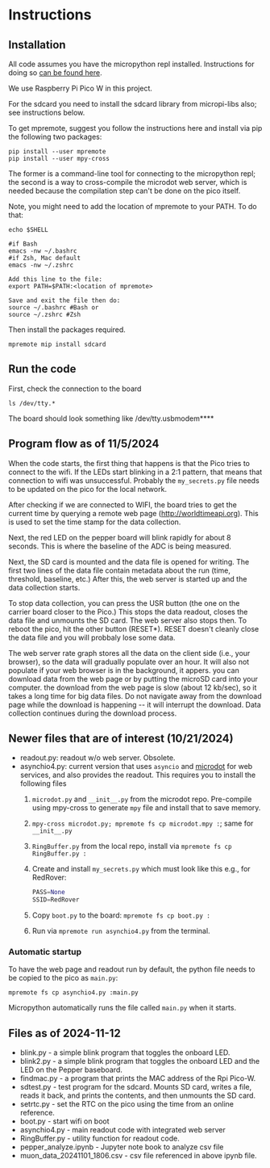 # Instructions

## Installation

All code assumes you have the micropython repl installed. Instructions for doing so [can be found here](https://www.raspberrypi.com/documentation/microcontrollers/micropython.html).

We use Raspberry Pi Pico W in this project.

For the sdcard you need to install the sdcard library from micropi-libs also; see instructions below.

To get mpremote, suggest you follow the instructions here and install via pip the following two packages:

```shell
pip install --user mpremote
pip install --user mpy-cross
```

The former is a command-line tool for connecting to the micropython repl; the second is a way to cross-compile the microdot web server, which is needed because the compilation step can't be done on the pico itself.

Note, you might need to add the location of mpremote to your PATH. To do that:

```
echo $SHELL

#if Bash
emacs -nw ~/.bashrc
#if Zsh, Mac default
emacs -nw ~/.zshrc

Add this line to the file:
export PATH=$PATH:<location of mpremote>

Save and exit the file then do:
source ~/.bashrc #Bash or
source ~/.zshrc #Zsh
```
Then install the packages required.

```shell
mpremote mip install sdcard 
```

## Run the code

First, check the connection to the board

```
ls /dev/tty.*
```
The board should look something like /dev/tty.usbmodem**** 





## Program flow as of 11/5/2024

When the code starts, the first thing that happens is that the Pico tries to connect to the wifi. If the LEDs start blinking in a 2:1 pattern, that means that connection to wifi was unsuccessful. Probably the `my_secrets.py` file needs to be updated on the pico for the local network.

After checking if we are connected to WIFI, the board tries to get the current time by querying a remote web page (http://worldtimeapi.org). This is used to set the time stamp for the data collection.

Next, the red LED on the pepper board will blink rapidly for about 8 seconds. This is where the baseline of the ADC is being measured.

Next, the SD card is mounted and the data file is opened for writing. The first two lines of the data file contain metadata about the run (time, threshold, baseline, etc.) After this, the web server is started up and the data collection starts.

To stop data collection, you can press the USR button (the one on the carrier board closer to the Pico.) This stops the data readout, closes the data file and unmounts the SD card. The web server also stops then. To reboot the pico, hit the other button (RESET*). RESET doesn't cleanly close the data file and you will probbaly lose some data.

The web server rate graph stores all the data on the client side (i.e., your browser), so the data will gradually populate over an hour. It will also not populate if your web browser is in the background, it appers. you can download data from the web page or by putting the microSD card into your computer. the download from the web page is slow (about 12 kb/sec), so it takes a long time for big data files. Do not navigate away from the download page while the download is happening -- it will interrupt the download. Data collection continues during the download process.


## Newer files that are of interest (10/21/2024)

- readout.py: readout w/o web server. Obsolete.
- asynchio4.py: current version that uses `asyncio` and [microdot](https://microdot.readthedocs.io/en/latest) for web services, and also provides the readout. This requires you to install the following files
    1. `microdot.py` and `__init__.py` from the microdot repo. Pre-compile using mpy-cross to generate `mpy` file and install that to save memory.
    1. `mpy-cross microdot.py; mpremote fs cp microdot.mpy :`; same for `__init__.py`
    1. `RingBuffer.py` from the local repo, install via `mpremote fs cp RingBuffer.py :`
    1. Create and install `my_secrets.py` which must look like this e.g., for RedRover:

        ```python
        PASS=None
        SSID=RedRover
        ```

    1. Copy `boot.py` to the board: `mpremote fs cp boot.py :`
    1. Run via `mpremote run asynchio4.py` from the terminal.

### Automatic startup

To have the web page and readout run by default, the python file needs to be copied to the pico as `main.py`:

```shell
mpremote fs cp asynchio4.py :main.py
```

Micropython automatically runs the file called `main.py` when it starts.

## Files as of 2024-11-12

- blink.py - a simple blink program that toggles the onboard LED.
- blink2.py - a simple blink program that toggles the onboard LED and the LED on the Pepper baseboard.
- findmac.py - a program that prints the MAC address of the Rpi Pico-W.
- sdtest.py - test program for the sdcard. Mounts SD card, writes a file, reads it back, and prints the contents, and then unmounts the SD card.
- setrtc.py - set the RTC on the pico using the time from an online reference.
- boot.py - start wifi on boot
- asynchio4.py - main readout code with integrated web server
- RingBuffer.py - utility function for readout code.
- pepper_analyze.ipynb - Jupyter note book to analyze csv file
- muon_data_20241101_1806.csv - csv file referenced in above ipynb file.
